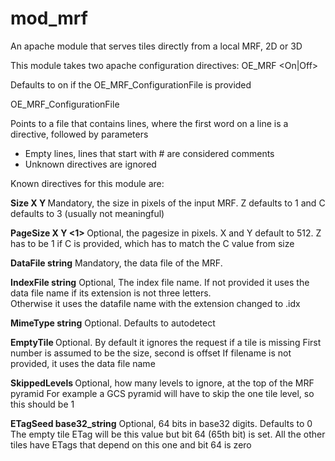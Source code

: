 # mod_mrf

An apache module that serves tiles directly from a local MRF, 2D or 3D

This module takes two apache configuration directives:
 OE_MRF <On|Off>
 
 Defaults to on if the OE_MRF_ConfigurationFile is provided

 OE_MRF_ConfigurationFile  <Filename>

 Points to a file that contains lines, where the first word on a line is a directive, followed by parameters
 - Empty lines, lines that start with # are considered comments
 - Unknown directives are ignored

 Known directives for this module are:

  **Size X Y <Z> <C>**
  Mandatory, the size in pixels of the input MRF.  Z defaults to 1 and C defaults to 3 (usually not meaningful)

  **PageSize X Y <1> <C>**
  Optional, the pagesize in pixels.  X and Y default to 512. Z has to be 1 if C is provided, which has to match the C value from size

  **DataFile string**
  Mandatory, the data file of the MRF.
  
  **IndexFile string**
  Optional, The index file name.
  If not provided it uses the data file name if its extension is not three letters.  
  Otherwise it uses the datafile name with the extension changed to .idx
 
  **MimeType string**
  Optional.  Defaults to autodetect

  **EmptyTile <Size> <Offset> <FileName>**
  Optional.  By default it ignores the request if a tile is missing
  First number is assumed to be the size, second is offset
  If filename is not provided, it uses the data file name

  **SkippedLevels <N>**
  Optional, how many levels to ignore, at the top of the MRF pyramid
  For example a GCS pyramid will have to skip the one tile level, so this should be 1
 
  **ETagSeed base32_string**
  Optional, 64 bits in base32 digits.  Defaults to 0
  The empty tile ETag will be this value but bit 64 (65th bit) is set. All the other tiles
  have ETags that depend on this one and bit 64 is zero
 